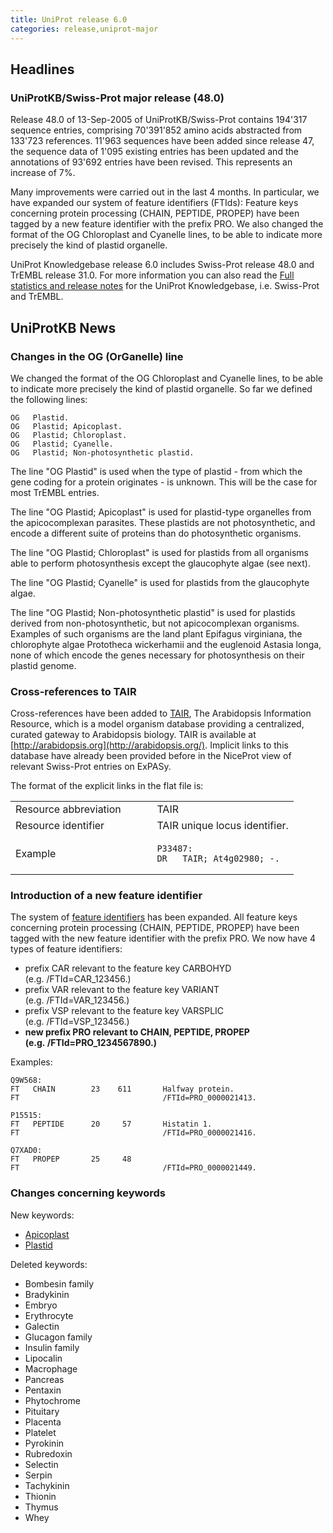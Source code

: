 ```yaml
---
title: UniProt release 6.0
categories: release,uniprot-major
---
```


## Headlines

### UniProtKB/Swiss-Prot major release (48.0)

Release 48.0 of 13-Sep-2005 of UniProtKB/Swiss-Prot contains 194'317 sequence entries, comprising 70'391'852 amino acids abstracted from 133'723 references. 11'963 sequences have been added since release 47, the sequence data of 1'095 existing entries has been updated and the annotations of 93'692 entries have been revised. This represents an increase of 7%.

Many improvements were carried out in the last 4 months. In particular, we have expanded our system of feature identifiers (FTIds): Feature keys concerning protein processing (CHAIN, PEPTIDE, PROPEP) have been tagged by a new feature identifier with the prefix PRO. We also changed the format of the OG Chloroplast and Cyanelle lines, to be able to indicate more precisely the kind of plastid organelle.

UniProt Knowledgebase release 6.0 includes Swiss-Prot release 48.0 and TrEMBL release 31.0. For more information you can also read the [Full statistics and release notes](http://www.expasy.org/txt/old-rel/relnotes.48.htm) for the UniProt Knowledgebase, i.e. Swiss-Prot and TrEMBL.

  

## UniProtKB News

### Changes in the OG (OrGanelle) line

We changed the format of the OG Chloroplast and Cyanelle lines, to be able to indicate more precisely the kind of plastid organelle. So far we defined the following lines:

    OG   Plastid.
    OG   Plastid; Apicoplast.
    OG   Plastid; Chloroplast.
    OG   Plastid; Cyanelle.
    OG   Plastid; Non-photosynthetic plastid.

The line "OG Plastid" is used when the type of plastid - from which the gene coding for a protein originates - is unknown. This will be the case for most TrEMBL entries.

The line "OG Plastid; Apicoplast" is used for plastid-type organelles from the apicocomplexan parasites. These plastids are not photosynthetic, and encode a different suite of proteins than do photosynthetic organisms.

The line "OG Plastid; Chloroplast" is used for plastids from all organisms able to perform photosynthesis except the glaucophyte algae (see next).

The line "OG Plastid; Cyanelle" is used for plastids from the glaucophyte algae.

The line "OG Plastid; Non-photosynthetic plastid" is used for plastids derived from non-photosynthetic, but not apicocomplexan organisms. Examples of such organisms are the land plant Epifagus virginiana, the chlorophyte algae Prototheca wickerhamii and the euglenoid Astasia longa, none of which encode the genes necessary for photosynthesis on their plastid genome.

### Cross-references to TAIR

Cross-references have been added to [TAIR](http://arabidopsis.org/), The Arabidopsis Information Resource, which is a model organism database providing a centralized, curated gateway to Arabidopsis biology. TAIR is available at [http://arabidopsis.org](http://arabidopsis.org/). Implicit links to this database have already been provided before in the NiceProt view of relevant Swiss-Prot entries on ExPASy.

The format of the explicit links in the flat file is:

<table><colgroup><col style="width: 50%" /><col style="width: 50%" /></colgroup><tbody><tr class="odd"><td>Resource abbreviation</td><td>TAIR</td></tr><tr class="even"><td>Resource identifier</td><td>TAIR unique locus identifier.</td></tr><tr class="odd"><td>Example</td><td><pre><code>P33487:
DR   TAIR; At4g02980; -.</code></pre></td></tr></tbody></table>

### Introduction of a new feature identifier

The system of [feature identifiers](https://ftp.uniprot.org/pub/databases/uniprot/current_release/knowledgebase/complete/docs/userman.htm#FTID) has been expanded. All feature keys concerning protein processing (CHAIN, PEPTIDE, PROPEP) have been tagged with the new feature identifier with the prefix PRO. We now have 4 types of feature identifiers:

-   prefix CAR relevant to the feature key CARBOHYD (e.g. /FTId=CAR\_123456.)
-   prefix VAR relevant to the feature key VARIANT (e.g. /FTId=VAR\_123456.)
-   prefix VSP relevant to the feature key VARSPLIC (e.g. /FTId=VSP\_123456.)
-   **new prefix PRO relevant to CHAIN, PEPTIDE, PROPEP (e.g. /FTId=PRO\_1234567890.)**

Examples:

    Q9W568:
    FT   CHAIN        23    611       Halfway protein.
    FT                                /FTId=PRO_0000021413.

    P15515:
    FT   PEPTIDE      20     57       Histatin 1.
    FT                                /FTId=PRO_0000021416.

    Q7XAD0:
    FT   PROPEP       25     48
    FT                                /FTId=PRO_0000021449.

### Changes concerning keywords

New keywords:

-   [Apicoplast](http://www.uniprot.org/keywords/KW-0933)
-   [Plastid](http://www.uniprot.org/keywords/KW-0934)

Deleted keywords:

-   Bombesin family
-   Bradykinin
-   Embryo
-   Erythrocyte
-   Galectin
-   Glucagon family
-   Insulin family
-   Lipocalin
-   Macrophage
-   Pancreas
-   Pentaxin
-   Phytochrome
-   Pituitary
-   Placenta
-   Platelet
-   Pyrokinin
-   Rubredoxin
-   Selectin
-   Serpin
-   Tachykinin
-   Thionin
-   Thymus
-   Whey

